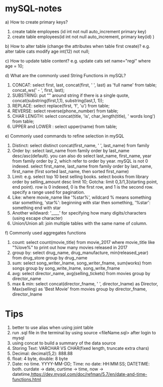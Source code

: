 # mySQL-notes
a) How to create primary keys?
1. create table employees (id int not null auto_increment primary key)
2. create table employees(id int not null auto_increment, primary key(id) )

b) How to alter table (change the attributes when table first create)?	e.g. alter table cats modify age int(12) not null;

c) How to update table content? e.g. update cats set name="regi" where age = 10;

d) What are the commonly used String Functions in mySQL?
1. CONCAT: select first, last, concat(first, ' ', last) as 'full name' from table; concat_ws(' - ', first, last);
2. SUBSTRING: put "" around string if there is a single quote, concat(substring(first,1,1), substring(last,1, 1));
3. REPLACE: select replace(first, 'f', 'u') from table;
4. REVERSE: select reverse(phone_number) from table;
5. CHAR LENGTH: select concat(title, 'is', char_length(title), ' words long') from table; 
6. UPPER and LOWER : select upper(name) from table;

e) Commonly used commands to refine selection in mySQL
1. Distinct: select distinct concat(first_name, ' ', last_name) from family
2. Order by: select last_name from family order by last_name desc/asc(default). you can also do select last_name, first_name, year from family order by 2, which refer to order by year. mySQL is not 0 indexed. select first_name, last_name from family order by last_name, first_name (first sorted last_name, then sorted first_name)
3. Limit: e.g. select top 10 best selling books. select books from library order by selling_amount desc limit 10; Gotcha: limit 0,3/1,3(starting point, end point). row is 0 indexed, 0 is the first row, and 1 is the second row. specify a range used for pagination. 
4. Like: where movie_name like '%star%', wildcard % means something star something, 'star%': beginning with star then something, '%star': something end with star
5. Another wildward: '____' for specifying how many digits/characters (using escape character)
6. Union/Union all: join multiple tables with the same name of column. 

f) Commonly used aggregates functions
1. count: select count(movie_title) from movie_2017 where movie_title like "%love%" to print out how many movies released in 2017
2. group by: select drug_name, drug_manufacture, min(released_year) from drug_store group by drug_name
3. sum: select song_writer_lname, song_writer_fname, sum(works) from songs group by song_write_lname, song_write_fname 
4. avg: select director_name, avg(selling_tickets) from movies group by director_name
5. max & min: select concat(director_fname, ' ', director_lname) as Director, Max(selling) as 'Best Movie' from movies group by director_fname, director_lname
# Tips
1. better to use alias when using joint table
2. run .sql file in the terminal by using source <fileName.sql> after login to mysql
3. using concat to build a summary of the data source
4. Storing Text: VARCHAR VS CHAR(fixed length, truncate extra chars)
5. Decimal: decimal(5,2): 888.88
6. float: 4 byte, double: 8 byte
7. Date: no time. YYYY-MM-DD; Time: no date: HH:MM:SS; DATETIME: both. curdate -> date, curtime -> time, now -> datetime,https://dev.mysql.com/doc/refman/5.7/en/date-and-time-functions.html

